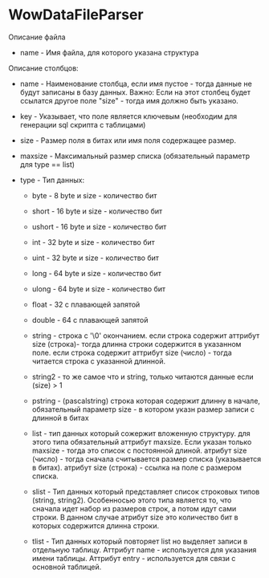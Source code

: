 WowDataFileParser
=================

Описание файла
 * name  - Имя файла, для которого указана структура

Описание столбцов:
 * name     - Наименование столбца, если имя пустое - тогда данные не будут записаны в базу данных.
              Важно: Если на этот столбец будет ссылатся другое поле "size" - тогда имя должно быть указано.
 * key      - Указывает, что поле является ключевым (необходим для генерации sql скрипта с таблицами)
 * size     - Размер поля в битах или имя поля содержащее размер.
 * maxsize  - Mаксимальный размер списка (обязательный параметр для type == list)
 
 * type     - Тип данных:
    * byte    - 8  byte и size - количество бит
    * short   - 16 byte и size - количество бит
    * ushort  - 16 byte и size - количество бит
    * int     - 32 byte и size - количество бит
    * uint    - 32 byte и size - количество бит
    * long    - 64 byte и size - количество бит
    * ulong   - 64 byte и size - количество бит
    * float   - 32 с плавающей запятой
    * double  - 64 с плавающей запятой

    * string  - строка с '\0' окончанием.
                если строка содержит аттрибут size (строка)- тогда длинна строки содержится в указанном поле.
                если строка содержит аттрибут size (число) - тогда читается строка с указанной длинной.
    * string2 - то же самое что и string, только читаются данные если (size) > 1

    * pstring - (pascalstring) строка которая содержит длинну в начале,
                обязательный параметр size - в котором указн размер записи с длинной в битах

    * list    - тип данных который сожержит вложенную структуру.
                для этого типа обязательный аттрибут maxsize.
                Если указан только maxsize - тогда это список с постоянной длиной.
                атрибут size (число)  - тогда сначала считывается размер списка (указывается в битах).
                атрибут size (строка) - ссылка на поле с размером списка.

    * slist   - Тип данных который представляет список строковых типов (string, string2).
                Особенносью этого типа является то, что сначала идет набор из размеров строк, а потом идут сами строки.
                В данном случае атрибут size это количество бит в которых содержится длинна строки.

    * tlist   - Тип данных который повторяет list но выделяет записи в отдельную таблицу.
                Аттрибут name - используется для указания имени таблицы.
                Аттрибут entry - используется для связи с основной таблицей.